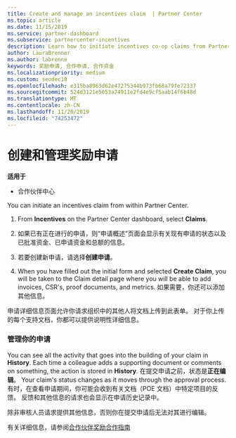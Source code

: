 ```yaml
---
title: Create and manage an incentives claim  | Partner Center
ms.topic: article
ms.date: 11/15/2019
ms.service: partner-dashboard
ms.subservice: partnercenter-incentives
description: Learn how to initiate incentives co-op claims from Partner Center. 你可以在“历史记录”中查看构建申请所涉及的所有活动。
author: LauraBrenner
ms.author: labrenne
keywords: 奖励申请, 合作申请, 合作资金
ms.localizationpriority: medium
ms.custom: seodec18
ms.openlocfilehash: e315ba8963d62e47275344b973fb68a79fe72337
ms.sourcegitcommit: 524d3121e5053a74911e2fd4e9cf5aab14f6b48d
ms.translationtype: MT
ms.contentlocale: zh-CN
ms.lasthandoff: 11/20/2019
ms.locfileid: "74253472"
---
```

# <a name="create-and-manage-an-incentives-claim"></a>创建和管理奖励申请

**适用于**
- 合作伙伴中心

You can initiate an incentives claim from within Partner Center. 

1. From **Incentives** on the Partner Center dashboard, select **Claims**.

2.  如果已有正在进行的申请，则“申请概述”页面会显示有关现有申请的状态以及已批准资金、已申请资金和总额的信息。

3.  若要创建新申请，请选择**创建申请**。

4.  When you have filled out the initial form and selected **Create Claim**, you will be taken to the Claim detail page where you will be able to add invoices, CSR's, proof documents, and metrics. 如果需要，你还可以添加其他信息。

申请详细信息页面允许你请求组织中的其他人将文档上传到此表单。 对于你上传的每个支持文档，你都可以提供说明性详细信息。 

### <a name="manage-your-claims"></a>管理你的申请

You can see all the activity that goes into the building of your claim in **History**. Each time a colleague adds a supporting document or comments on something, the action is stored in **History**. 在提交申请之前，状态是**正在编辑**。 Your claim's status changes as it moves through the approval process. 有时，在查看申请期间，你可能会收到有关文档（POE 文档）中特定项目的反馈。 反馈和其他信息的请求也会显示在申请历史记录中。 

除非审核人员请求提供其他信息，否则你在提交申请后无法对其进行编辑。

有关详细信息，请参阅[合作伙伴奖励合作指南](https://assets.microsoft.com/coop-guidebook.pdf)
